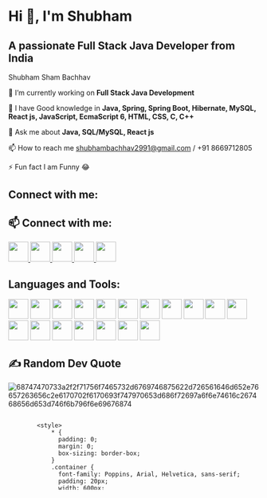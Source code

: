 # Hi 👋, I'm Shubham
## A passionate Full Stack Java Developer from India
Shubham Sham Bachhav

🔭 I’m currently working on **Full Stack Java Development**

🌱 I have Good knowledge in **Java, Spring, Spring Boot, Hibernate, MySQL, React js, JavaScript, EcmaScript 6, HTML, CSS, C, C++**

💬 Ask me about **Java, SQL/MySQL, React js**

📫 How to reach me shubhambachhav2991@gmail.com / +91 8669712805

⚡ Fun fact I am Funny 😂

## Connect with me:
## 📫 Connect with me:
<p align="left">
  <a href="https://www.linkedin.com/in/shubham-bachhav-346468275" target="_blank">
    <img src="https://cdn.jsdelivr.net/npm/simple-icons@v9/icons/linkedin.svg" width="40" height="40"/>
  </a>
  <a href="https://github.com/shubhamshambachhav" target="_blank">
    <img src="https://cdn.jsdelivr.net/gh/devicons/devicon/icons/github/github-original.svg" width="40" height="40"/>
  </a>
  <a href="mailto:shubhambachhav2991@gmail.com">
    <img src="https://cdn.jsdelivr.net/npm/simple-icons@v9/icons/gmail.svg" width="40" height="40"/>
  </a>
  <a href="https://www.instagram.com/shubhambachhav_patil/" target="_blank">
    <img src="https://cdn.jsdelivr.net/npm/simple-icons@v9/icons/instagram.svg" width="40" height="40"/>
  </a>
  <a href="https://www.facebook.com/shubham.bachhav.334" target="_blank">
    <img src="https://cdn.jsdelivr.net/npm/simple-icons@v9/icons/facebook.svg" width="40" height="40"/>
  </a>
</p>


## Languages and Tools:
<p align="left">
  <img src="https://cdn.jsdelivr.net/gh/devicons/devicon/icons/java/java-original.svg" width="40" height="40"/>
  <img src="https://cdn.jsdelivr.net/gh/devicons/devicon/icons/spring/spring-original.svg" width="40" height="40"/>
  <img src="https://cdn.jsdelivr.net/gh/devicons/devicon/icons/springboot/springboot-original.svg" width="40" height="40"/>
  <img src="https://www.vectorlogo.zone/logos/hibernate/hibernate-icon.svg" width="40" height="40"/>
  <img src="https://cdn.jsdelivr.net/gh/devicons/devicon/icons/mysql/mysql-original.svg" width="40" height="40"/>
  <img src="https://cdn.jsdelivr.net/gh/devicons/devicon/icons/react/react-original.svg" width="40" height="40"/>
  <img src="https://cdn.jsdelivr.net/gh/devicons/devicon/icons/tailwindcss/tailwindcss-original.svg" width="40" height="40"/>
  <img src="https://cdn.jsdelivr.net/gh/devicons/devicon/icons/javascript/javascript-original.svg" width="40" height="40"/>
  <img src="https://cdn.jsdelivr.net/gh/devicons/devicon/icons/javascript/javascript-original.svg" width="40" height="40"/>
  <img src="https://cdn.jsdelivr.net/gh/devicons/devicon/icons/jquery/jquery-original.svg" width="40" height="40"/>
  <img src="https://cdn.jsdelivr.net/gh/devicons/devicon/icons/bootstrap/bootstrap-original.svg" width="40" height="40"/>
  <img src="https://cdn.jsdelivr.net/gh/devicons/devicon/icons/html5/html5-original.svg" width="40" height="40"/>
  <img src="https://cdn.jsdelivr.net/gh/devicons/devicon/icons/css3/css3-original.svg" width="40" height="40"/>
  <img src="https://cdn.jsdelivr.net/gh/devicons/devicon/icons/c/c-original.svg" width="40" height="40"/>
  <img src="https://cdn.jsdelivr.net/gh/devicons/devicon/icons/cplusplus/cplusplus-original.svg" width="40" height="40"/>
  <img src="https://cdn.jsdelivr.net/gh/devicons/devicon/icons/git/git-original.svg" width="40" height="40"/>
  <img src="https://cdn.jsdelivr.net/gh/devicons/devicon/icons/github/github-original.svg" width="40" height="40"/>
  <img src="https://cdn.jsdelivr.net/gh/devicons/devicon/icons/docker/docker-original.svg" width="40" height="40"/>
</p>  

## ✍️ Random Dev Quote
![68747470733a2f2f71756f7465732d6769746875622d726561646d652e76657263656c2e6170702f6170693f747970653d686f72697a6f6e74616c267468656d653d746f6b796f6e69676874](https://github.com/user-attachments/assets/afc5d6cd-177e-4584-b269-cce693c86af0)

  <svg width="600" height="auto" fill="none" xmlns="http://www.w3.org/2000/svg">
    <foreignObject width="100%" height="100%">
        <div xmlns="http://www.w3.org/1999/xhtml">
            
  <defs>
    <style type="text/css">
      <![CDATA[
          @font-face {
              font-family: 'Poppins';
              font-style: normal;
              font-weight: 400;
              src: url(https://fonts.gstatic.com/s/poppins/v15/pxiEyp8kv8JHgFVrJJfecg.woff2) format('woff2');
              unicode-range: U+0000-00FF, U+0131, U+0152-0153, U+02BB-02BC, U+02C6, U+02DA, U+02DC, U+2000-206F, U+2074, U+20AC, U+2122, U+2191, U+2193, U+2212, U+2215, U+FEFF, U+FFFD;
          }
      ]]>
    </style>
  </defs>


            <style>
                * {
                  padding: 0;
                  margin: 0;
                  box-sizing: border-box;
                }
                .container {
                  font-family: Poppins, Arial, Helvetica, sans-serif;
                  padding: 20px;
                  width: 600px;
                  border: 1px solid rgba(0, 0, 0, 0.2);
                  border-radius: 10px;
                }
                .container h3 {
                  font-size: 19px;
                  margin-bottom: 5px;
                  font-weight: 500;
                  font-style: oblique;
                }
                .container h3::before {
                  content: open-quote;
                  font-size: 25px;
                }
                .container h3::after {
                  content: close-quote;
                  vertical-align: sub;
                  font-size: 25px;
                }
                .container p {
                  font-style: italic;
                  padding: 5px;
                  text-align: right;
                }
                
                /* Default light theme */
                .container {
                  background-color: #fffefe;
                }
                .container h3 {
                  color: #333;
                }
                .container h3::before, .container h3::after {
                  color: #4c71f2;
                }
                .container p {
                  color: #2f80ed;
                }
            
                /* Default dark theme - iff dark mode detected in system settings, overriding default light theme */
                @media (prefers-color-scheme: dark) {
                  .container {
                    background-color: #151515;
				  	border: 1px solid rgba(0, 0, 0, 0.2);
                  }
                  .container h3 {
                    color: #9f9f9f;
                  }
                  .container h3::before, .container h3::after {
                    color: #79ff97;
                  }
                  .container p {
                    color: #fff;
                  }
                }
            
                /* Default light/dark mode theme override for any custom theme */
                 .container {
                    background-color: #1a1b27;
					border: 1px solid rgba(0, 0, 0, 0.2);
                  }
                  .container h3 {
                    color: #38bdae;
                  }
                  .container h3::before, .container h3::after {
                    color: #bf91f3;
                  }
                  .container p {
                    color: #70a5fd;
                  }
                
            </style>

            <div class="container">
                <h3> Sometimes we do get taken by surprise. For example, when the Internet came along, we had it as a fifth or sixth priority.</h3>
                <p>- Bill Gates</p>
            </div>
        </div>
    </foreignObject>
  </svg>



### _Thanks for Visiting my GitHub Profile!_
